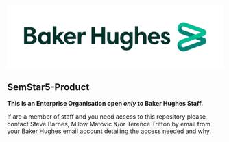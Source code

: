 
![Baker-Hughes Logo](bh_lg_hrz_rgb_pos.svg)

## SemStar5-Product

**This is an Enterprise Organisation open _only_ to Baker Hughes Staff.**

If are a member of staff and you need access to this repository please contact Steve Barnes, Milow Matovic &/or Terence Tritton by email from your Baker Hughes email account detailing the access needed and why.

<!-- Baker Hughes Energy Technology UK Limited Confidential
[Unpublished] Copyright 2022.  Baker Hughes Energy Technology UK Limited.
NOTICE:  All information contained herein is, and remains the property of
Baker Hughes Energy Technology UK Limited, its suppliers, and affiliates,
if any.
The intellectual and technical concepts contained herein are proprietary to
Baker Hughes Energy Technology UK Limited and its suppliers and affiliates
and may be covered by U.S. and Foreign Patents, patents in process, and are
protected by trade secret and copyright law.
Dissemination of this information or reproduction of this material is
strictly forbidden unless prior written permission is obtained from Baker
Hughes Energy Technology UK Limited. -->
